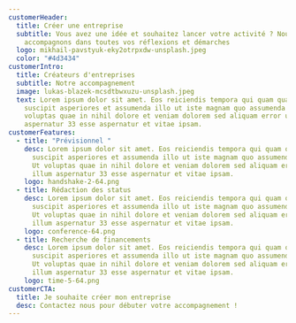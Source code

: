 ```yaml
---
customerHeader:
  title: Créer une entreprise
  subtitle: Vous avez une idée et souhaitez lancer votre activité ? Nous vous
    accompagnons dans toutes vos réflexions et démarches
  logo: mikhail-pavstyuk-eky2otrpxdw-unsplash.jpeg
  color: "#4d3434"
customerIntro:
  title: Créateurs d'entreprises
  subtitle: Notre accompagnement
  image: lukas-blazek-mcsdtbwxuzu-unsplash.jpeg
  text: Lorem ipsum dolor sit amet. Eos reiciendis tempora qui quam quas aut
    suscipit asperiores et assumenda illo ut iste magnam quo assumenda ullam. Ut
    voluptas quae in nihil dolore et veniam dolorem sed aliquam error ut illum
    aspernatur 33 esse aspernatur et vitae ipsam.
customerFeatures:
  - title: "Prévisionnel "
    desc: Lorem ipsum dolor sit amet. Eos reiciendis tempora qui quam quas aut
      suscipit asperiores et assumenda illo ut iste magnam quo assumenda ullam.
      Ut voluptas quae in nihil dolore et veniam dolorem sed aliquam error ut
      illum aspernatur 33 esse aspernatur et vitae ipsam.
    logo: handshake-2-64.png
  - title: Rédaction des status
    desc: Lorem ipsum dolor sit amet. Eos reiciendis tempora qui quam quas aut
      suscipit asperiores et assumenda illo ut iste magnam quo assumenda ullam.
      Ut voluptas quae in nihil dolore et veniam dolorem sed aliquam error ut
      illum aspernatur 33 esse aspernatur et vitae ipsam.
    logo: conference-64.png
  - title: Recherche de financements
    desc: Lorem ipsum dolor sit amet. Eos reiciendis tempora qui quam quas aut
      suscipit asperiores et assumenda illo ut iste magnam quo assumenda ullam.
      Ut voluptas quae in nihil dolore et veniam dolorem sed aliquam error ut
      illum aspernatur 33 esse aspernatur et vitae ipsam.
    logo: time-5-64.png
customerCTA:
  title: Je souhaite créer mon entreprise
  desc: Contactez nous pour débuter votre accompagnement !
---
```

